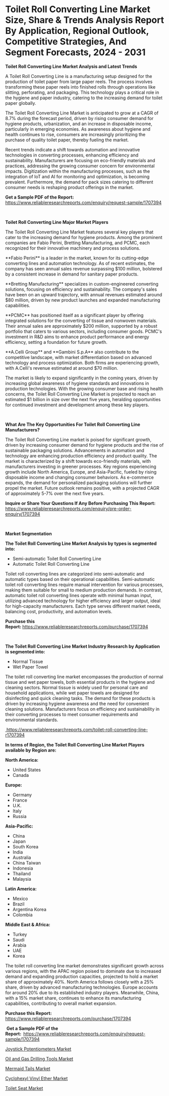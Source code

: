 <p><h1>Toilet Roll Converting Line Market Size, Share & Trends Analysis Report By Application, Regional Outlook, Competitive Strategies, And Segment Forecasts, 2024 - 2031</h1></p><p><strong>Toilet Roll Converting Line Market Analysis and Latest Trends</strong></p>
<p><p>A Toilet Roll Converting Line is a manufacturing setup designed for the production of toilet paper from large paper reels. The process involves transforming these paper reels into finished rolls through operations like slitting, perforating, and packaging. This technology plays a critical role in the hygiene and paper industry, catering to the increasing demand for toilet paper globally.</p><p>The Toilet Roll Converting Line Market is anticipated to grow at a CAGR of 8.7% during the forecast period, driven by rising consumer demand for hygiene products, urbanization, and an increase in disposable income, particularly in emerging economies. As awareness about hygiene and health continues to rise, consumers are increasingly prioritizing the purchase of quality toilet paper, thereby fueling the market.</p><p>Recent trends indicate a shift towards automation and innovative technologies in converting processes, enhancing efficiency and sustainability. Manufacturers are focusing on eco-friendly materials and practices, addressing the growing consumer concern for environmental impacts. Digitization within the manufacturing processes, such as the integration of IoT and AI for monitoring and optimization, is becoming prevalent. Furthermore, the demand for pack sizes catering to different consumer needs is reshaping product offerings in the market.</p></p>
<p><strong>Get a Sample PDF of the Report:&nbsp;</strong> <a href="https://www.reliableresearchreports.com/enquiry/request-sample/1707394?utm_campaign=1333&utm_medium=2&utm_source=Github&utm_content=ia&utm_term=07102024&utm_id=toilet-roll-converting-line">https://www.reliableresearchreports.com/enquiry/request-sample/1707394</a></p>
<p>&nbsp;</p>
<p><strong>Toilet Roll Converting Line Major Market Players</strong></p>
<p><p>The Toilet Roll Converting Line Market features several key players that cater to the increasing demand for hygiene products. Among the prominent companies are Fabio Perini, Bretting Manufacturing, and PCMC, each recognized for their innovative machinery and process solutions.</p><p>**Fabio Perini** is a leader in the market, known for its cutting-edge converting lines and automation technology. As of recent estimates, the company has seen annual sales revenue surpassing $100 million, bolstered by a consistent increase in demand for sanitary paper products.</p><p>**Bretting Manufacturing** specializes in custom-engineered converting solutions, focusing on efficiency and sustainability. The company's sales have been on an upward trajectory, with annual revenues estimated around $80 million, driven by new product launches and expanded manufacturing capabilities.</p><p>**PCMC** has positioned itself as a significant player by offering integrated solutions for the converting of tissue and nonwoven materials. Their annual sales are approximately $200 million, supported by a robust portfolio that caters to various sectors, including consumer goods. PCMC's investment in R&D aims to enhance product performance and energy efficiency, setting a foundation for future growth.</p><p>**A.Celli Group** and **Gambini S.p.A** also contribute to the competitive landscape, with market differentiation based on advanced technology and process optimization. Both firms are experiencing growth, with A.Celli's revenue estimated at around $70 million.</p><p>The market is likely to expand significantly in the coming years, driven by increasing global awareness of hygiene standards and innovations in production technologies. With the growing consumer base and rising health concerns, the Toilet Roll Converting Line Market is projected to reach an estimated $1 billion in size over the next five years, heralding opportunities for continued investment and development among these key players.</p></p>
<p>&nbsp;</p>
<p><strong>What Are The Key Opportunities For Toilet Roll Converting Line Manufacturers?</strong></p>
<p><p>The Toilet Roll Converting Line market is poised for significant growth, driven by increasing consumer demand for hygiene products and the rise of sustainable packaging solutions. Advancements in automation and technology are enhancing production efficiency and product quality. The market is characterized by a shift towards eco-friendly materials, with manufacturers investing in greener processes. Key regions experiencing growth include North America, Europe, and Asia-Pacific, fueled by rising disposable income and changing consumer behaviors. As e-commerce expands, the demand for personalized packaging solutions will further propel the market. Future outlook remains positive, with a projected CAGR of approximately 5-7% over the next five years.</p></p>
<p><strong>Inquire or Share Your Questions If Any Before Purchasing This Report:</strong> <a href="https://www.reliableresearchreports.com/enquiry/pre-order-enquiry/1707394?utm_campaign=1333&utm_medium=2&utm_source=Github&utm_content=ia&utm_term=07102024&utm_id=toilet-roll-converting-line">https://www.reliableresearchreports.com/enquiry/pre-order-enquiry/1707394</a></p>
<p>&nbsp;</p>
<p><strong>Market Segmentation</strong></p>
<p><strong>The Toilet Roll Converting Line Market Analysis by types is segmented into:</strong></p>
<p><ul><li>Semi-automatic Toilet Roll Converting Line</li><li>Automatic Toilet Roll Converting Line</li></ul></p>
<p><p>Toilet roll converting lines are categorized into semi-automatic and automatic types based on their operational capabilities. Semi-automatic toilet roll converting lines require manual intervention for various processes, making them suitable for small to medium production demands. In contrast, automatic toilet roll converting lines operate with minimal human input, utilizing advanced technology for higher efficiency and larger output, ideal for high-capacity manufacturers. Each type serves different market needs, balancing cost, productivity, and automation levels.</p></p>
<p><strong>Purchase this Report:&nbsp;</strong><a href="https://www.reliableresearchreports.com/purchase/1707394?utm_campaign=1333&utm_medium=2&utm_source=Github&utm_content=ia&utm_term=07102024&utm_id=toilet-roll-converting-line">https://www.reliableresearchreports.com/purchase/1707394</a></p>
<p>&nbsp;</p>
<p><strong>The Toilet Roll Converting Line Market Industry Research by Application is segmented into:</strong></p>
<p><ul><li>Normal Tissue</li><li>Wet Paper Towel</li></ul></p>
<p><p>The toilet roll converting line market encompasses the production of normal tissue and wet paper towels, both essential products in the hygiene and cleaning sectors. Normal tissue is widely used for personal care and household applications, while wet paper towels are designed for disinfecting and quick cleaning tasks. The demand for these products is driven by increasing hygiene awareness and the need for convenient cleaning solutions. Manufacturers focus on efficiency and sustainability in their converting processes to meet consumer requirements and environmental standards.</p></p>
<p><a href="https://www.reliableresearchreports.com/toilet-roll-converting-line-r1707394?utm_campaign=1333&utm_medium=2&utm_source=Github&utm_content=ia&utm_term=07102024&utm_id=toilet-roll-converting-line">&nbsp;https://www.reliableresearchreports.com/toilet-roll-converting-line-r1707394</a></p>
<p><strong>In terms of Region, the Toilet Roll Converting Line Market Players available by Region are:</strong></p>
<p>
    <p> <strong> North America: </strong>
        <ul>
            <li>United States</li>
            <li>Canada</li>
        </ul>
        </p> 
    <p> <strong> Europe: </strong>
        <ul>
            <li>Germany</li>
            <li>France</li>
            <li>U.K.</li>
            <li>Italy</li>
            <li>Russia</li>
        </ul>
        </p> 
    <p> <strong> Asia-Pacific: </strong>
        <ul>
            <li>China</li>
            <li>Japan</li>
            <li>South Korea</li>
            <li>India</li>
            <li>Australia</li>
            <li>China Taiwan</li>
            <li>Indonesia</li>
            <li>Thailand</li>
            <li>Malaysia</li>
        </ul>
        </p> 
    <p> <strong> Latin America: </strong>
        <ul>
            <li>Mexico</li>
            <li>Brazil</li>
            <li>Argentina Korea</li>
            <li>Colombia</li>
        </ul>
        </p> 
    <p> <strong> Middle East & Africa: </strong>
        <ul>
            <li>Turkey</li>
            <li>Saudi</li>
            <li>Arabia</li>
            <li>UAE</li>
            <li>Korea</li>
        </ul>
    </p>
    </p>
<p><p>The toilet roll converting line market demonstrates significant growth across various regions, with the APAC region poised to dominate due to increased demand and expanding production capacities, projected to hold a market share of approximately 40%. North America follows closely with a 25% share, driven by advanced manufacturing technologies. Europe accounts for around 20% due to its established industry players. Meanwhile, China, with a 15% market share, continues to enhance its manufacturing capabilities, contributing to overall market expansion.</p></p>
<p><strong>Purchase this Report: </strong><a href="https://www.reliableresearchreports.com/purchase/1707394?utm_campaign=1333&utm_medium=2&utm_source=Github&utm_content=ia&utm_term=07102024&utm_id=toilet-roll-converting-line">https://www.reliableresearchreports.com/purchase/1707394</a></p>
<p>&nbsp;<strong>Get a Sample PDF of the Report:&nbsp;&nbsp;</strong><a href="https://www.reliableresearchreports.com/enquiry/request-sample/1707394?utm_campaign=1333&utm_medium=2&utm_source=Github&utm_content=ia&utm_term=07102024&utm_id=toilet-roll-converting-line">https://www.reliableresearchreports.com/enquiry/request-sample/1707394</a></p>
<p><strong></strong></p>
<p><p><a href="https://www.linkedin.com/pulse/strategic-roadmap-global-joystick-potentiometers-market-insights-umvsc?utm_campaign=1333&utm_medium=2&utm_source=Github&utm_content=ia&utm_term=07102024&utm_id=toilet-roll-converting-line">Joystick Potentiometers Market</a></p><p><a href="https://www.linkedin.com/pulse/market-dynamics-future-trends-global-oil-gas-drilling-tools-v3imc?utm_campaign=1333&utm_medium=2&utm_source=Github&utm_content=ia&utm_term=07102024&utm_id=toilet-roll-converting-line">Oil and Gas Drilling Tools Market</a></p><p><a href="https://www.linkedin.com/pulse/global-mermaid-tails-industry-research-report-competitive-vsmbe?utm_campaign=1333&utm_medium=2&utm_source=Github&utm_content=ia&utm_term=07102024&utm_id=toilet-roll-converting-line">Mermaid Tails Market</a></p><p><a href="https://www.linkedin.com/pulse/global-cyclohexyl-vinyl-ether-market-opportunities-challenges2024-skvjf?utm_campaign=1333&utm_medium=2&utm_source=Github&utm_content=ia&utm_term=07102024&utm_id=toilet-roll-converting-line">Cyclohexyl Vinyl Ether Market</a></p><p><a href="https://www.linkedin.com/pulse/toilet-seat-market-trends-growth-outlook-2024-2031-gcene?utm_campaign=1333&utm_medium=2&utm_source=Github&utm_content=ia&utm_term=07102024&utm_id=toilet-roll-converting-line">Toilet Seat Market</a></p></p>